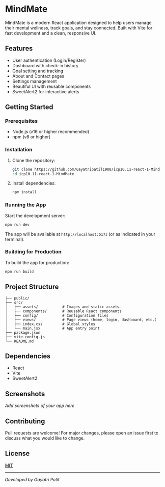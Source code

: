 # MindMate

MindMate is a modern React application designed to help users manage their mental wellness, track goals, and stay connected. Built with Vite for fast development and a clean, responsive UI.

## Features

- User authentication (Login/Register)
- Dashboard with check-in history
- Goal setting and tracking
- About and Contact pages
- Settings management
- Beautiful UI with reusable components
- SweetAlert2 for interactive alerts

## Getting Started

### Prerequisites
- Node.js (v16 or higher recommended)
- npm (v8 or higher)

### Installation

1. Clone the repository:
	```sh
	git clone https://github.com/Gayatripatil1908/icp10.11-react-1-MindMate.git
	cd icp10.11-react-1-MindMate
	```
2. Install dependencies:
	```sh
	npm install
	```

### Running the App

Start the development server:
```sh
npm run dev
```

The app will be available at `http://localhost:5173` (or as indicated in your terminal).

### Building for Production

To build the app for production:
```sh
npm run build
```

## Project Structure

```
├── public/
├── src/
│   ├── assets/           # Images and static assets
│   ├── components/       # Reusable React components
│   ├── config/           # Configuration files
│   ├── views/            # Page views (home, login, dashboard, etc.)
│   ├── index.css         # Global styles
│   └── main.jsx          # App entry point
├── package.json
├── vite.config.js
└── README.md
```

## Dependencies
- React
- Vite
- SweetAlert2

## Screenshots
_Add screenshots of your app here_

## Contributing
Pull requests are welcome! For major changes, please open an issue first to discuss what you would like to change.

## License
[MIT](LICENSE)

---

_Developed by Gayatri Patil_